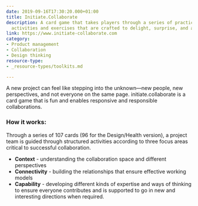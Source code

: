 ```yaml
---
date: 2019-09-16T17:30:20.000+01:00
title: Initiate.Collaborate
description: A card game that takes players through a series of practical, guided
  activities and exercises that are crafted to delight, surprise, and at times challenge.
link: https://www.initiate-collaborate.com
category:
- Product management
- Collaboration
- Design thinking
resource-type:
- _resource-types/toolkits.md

---
```

A new project can feel like stepping into the unknown—new people, new perspectives, and not everyone on the same page. initiate.collaborate is a card game that is fun and enables responsive and responsible collaborations.

### How it works:

Through a series of 107 cards (96 for the Design/Health version), a project team is guided through structured activities according to three focus areas critical to successful collaboration.

* **Context** - understanding the collaboration space and different perspectives
* **Connectivity** - building the relationships that ensure effective working models
* **Capability** - developing different kinds of expertise and ways of thinking to ensure everyone contributes and is supported to go in new and interesting directions when required.